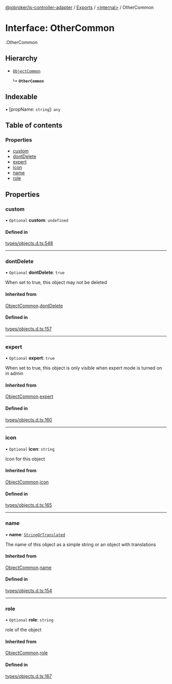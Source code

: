[@iobroker/js-controller-adapter](../README.md) / [Exports](../modules.md) / [<internal\>](../modules/internal_.md) / OtherCommon

# Interface: OtherCommon

[<internal>](../modules/internal_.md).OtherCommon

## Hierarchy

- [`ObjectCommon`](internal_.ObjectCommon.md)

  ↳ **`OtherCommon`**

## Indexable

▪ [propName: `string`]: `any`

## Table of contents

### Properties

- [custom](internal_.OtherCommon.md#custom)
- [dontDelete](internal_.OtherCommon.md#dontdelete)
- [expert](internal_.OtherCommon.md#expert)
- [icon](internal_.OtherCommon.md#icon)
- [name](internal_.OtherCommon.md#name)
- [role](internal_.OtherCommon.md#role)

## Properties

### custom

• `Optional` **custom**: `undefined`

#### Defined in

[types/objects.d.ts:548](https://github.com/ioBroker/ioBroker.js-controller/blob/0a61af83/packages/types/objects.d.ts#L548)

___

### dontDelete

• `Optional` **dontDelete**: ``true``

When set to true, this object may not be deleted

#### Inherited from

[ObjectCommon](internal_.ObjectCommon.md).[dontDelete](internal_.ObjectCommon.md#dontdelete)

#### Defined in

[types/objects.d.ts:157](https://github.com/ioBroker/ioBroker.js-controller/blob/0a61af83/packages/types/objects.d.ts#L157)

___

### expert

• `Optional` **expert**: ``true``

When set to true, this object is only visible when expert mode is turned on in admin

#### Inherited from

[ObjectCommon](internal_.ObjectCommon.md).[expert](internal_.ObjectCommon.md#expert)

#### Defined in

[types/objects.d.ts:160](https://github.com/ioBroker/ioBroker.js-controller/blob/0a61af83/packages/types/objects.d.ts#L160)

___

### icon

• `Optional` **icon**: `string`

Icon for this object

#### Inherited from

[ObjectCommon](internal_.ObjectCommon.md).[icon](internal_.ObjectCommon.md#icon)

#### Defined in

[types/objects.d.ts:165](https://github.com/ioBroker/ioBroker.js-controller/blob/0a61af83/packages/types/objects.d.ts#L165)

___

### name

• **name**: [`StringOrTranslated`](../modules/internal_.md#stringortranslated)

The name of this object as a simple string or an object with translations

#### Inherited from

[ObjectCommon](internal_.ObjectCommon.md).[name](internal_.ObjectCommon.md#name)

#### Defined in

[types/objects.d.ts:154](https://github.com/ioBroker/ioBroker.js-controller/blob/0a61af83/packages/types/objects.d.ts#L154)

___

### role

• `Optional` **role**: `string`

role of the object

#### Inherited from

[ObjectCommon](internal_.ObjectCommon.md).[role](internal_.ObjectCommon.md#role)

#### Defined in

[types/objects.d.ts:167](https://github.com/ioBroker/ioBroker.js-controller/blob/0a61af83/packages/types/objects.d.ts#L167)
